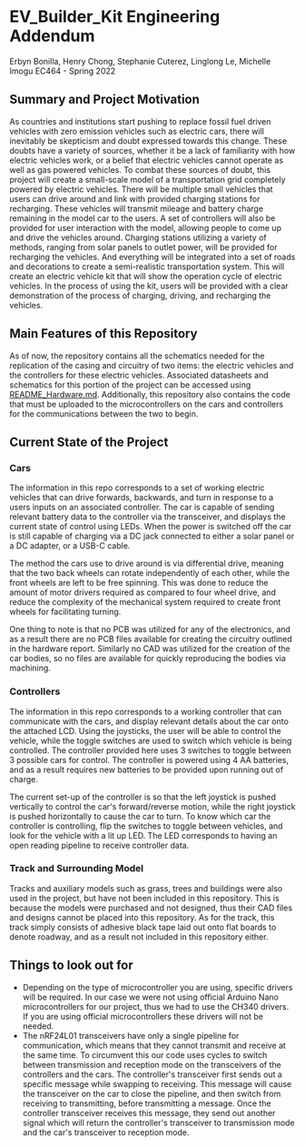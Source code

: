 # EV_Builder_Kit Engineering Addendum
Erbyn Bonilla, Henry Chong, Stephanie Cuterez, Linglong Le, Michelle Imogu
EC464 - Spring 2022

## Summary and Project Motivation
As countries and institutions start pushing to replace fossil fuel driven vehicles with zero emission vehicles such as electric cars, there will inevitably be skepticism and doubt expressed towards this change. These doubts have a variety of sources, whether it be a lack of familiarity with how electric vehicles work, or a belief that electric vehicles cannot operate as well as gas powered vehicles. To combat these sources of doubt, this project will create a small-scale model of a transportation grid completely powered by electric vehicles. There will be multiple small vehicles that users can drive around and link with provided charging stations for recharging. These vehicles will transmit mileage and battery charge remaining in the model car to the users. A set of controllers will also be provided for user interaction with the model, allowing people to come up and drive the vehicles around.  Charging stations utilizing a variety of methods, ranging from solar panels to outlet power, will be provided for recharging the vehicles. And everything will be integrated into a set of roads and decorations to create a semi-realistic transportation system. This will create an electric vehicle kit that will show the operation cycle of electric vehicles. In the process of using the kit, users will be provided with a clear demonstration of the process of charging, driving, and recharging the vehicles. 

## Main Features of this Repository
As of now, the repository contains all the schematics needed for the replication of the casing and circuitry of two items: the electric vehicles and the controllers for these electric vehicles. Associated datasheets and schematics for this portion of the project can be accessed using [README_Hardware.md](README_Hardware.md). Additionally, this repository also contains the code that must be uploaded to the microcontrollers on the cars and controllers for the communications between the two to begin. 

## Current State of the Project
### Cars
The information in this repo corresponds to a set of working electric vehicles that can drive forwards, backwards, and turn in response to a users inputs on an associated controller. The car is capable of sending relevant battery data to the controller via the transceiver, and displays the current state of control using LEDs. When the power is switched off the car is still capable of charging via a DC jack connected to either a solar panel or a DC adapter, or a USB-C cable.

The method the cars use to drive around is via differential drive, meaning that the two back wheels can rotate independently of each other, while the front wheels are left to be free spinning. This was done to reduce the amount of motor drivers required as compared to four wheel drive, and reduce the complexity of the mechanical system required to create front wheels for facilitating turning.

One thing to note is that no PCB was utilized for any of the electronics, and as a result there are no PCB files available for creating the circuitry outlined in the hardware report. Similarly no CAD was utilized for the creation of the car bodies, so no files are available for quickly reproducing the bodies via machining.


### Controllers
The information in this repo corresponds to a working controller that can communicate with the cars, and display relevant details about the car onto the attached LCD. Using the joysticks, the user will be able to control the vehicle, while the toggle switches are used to switch which vehicle is being controlled. The controller provided here uses 3 switches to toggle between 3 possible cars for control. The controller is powered using 4 AA batteries, and as a result requires new batteries to be provided upon running out of charge.

The current set-up of the controller is so that the left joystick is pushed vertically to control the car's forward/reverse motion, while the right joystick is pushed horizontally to cause the car to turn. To know which car the controller is controlling, flip the switches to toggle between vehicles, and look for the vehicle with a lit up LED. The LED corresponds to having an open reading pipeline to receive controller data.

### Track and Surrounding Model
Tracks and auxiliary models such as grass, trees and buildings were also used in the project, but have not been included in this repository. This is because the models were purchased and not designed, thus their CAD files and designs cannot be placed into this repository. As for the track, this track simply consists of adhesive black tape laid out onto flat boards to denote roadway, and as a result not included in this repository either.

## Things to look out for
- Depending on the type of microcontroller you are using, specific drivers will be required. In our case we were not using official Arduino Nano microcontrollers for our project, thus we had to use the CH340 drivers. If you are using official microcontrollers these drivers will not be needed.
- The nRF24L01 transceivers have only a single pipeline for communication, which means that they cannot transmit and receive at the same time. To circumvent this our code uses cycles to switch between transmission and reception mode on the transceivers of the controllers and the cars. The controller's transceiver first sends out a specific message while swapping to receiving. This message will cause the transceiver on the car to close the pipeline, and then switch from receiving to transmitting, before transmitting a message. Once the controller transceiver receives this message, they send out another signal which will return the controller's transceiver to transmission mode and the car's transceiver to reception mode.
